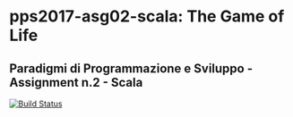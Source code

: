 # pps2017-asg02-scala: The Game of Life #

## Paradigmi di Programmazione e Sviluppo - Assignment n.2 - Scala ##

[![Build Status](https://travis-ci.com/NiccoMlt/pps2017-asg02-scala.svg?branch=master)](https://travis-ci.com/NiccoMlt/pps2017-asg02-scala)
